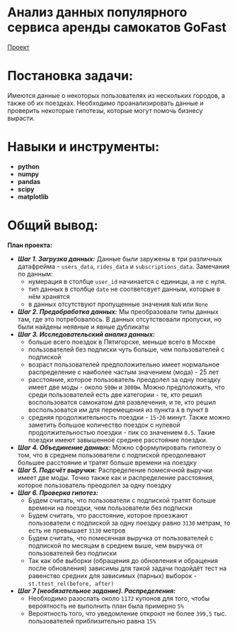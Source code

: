 # Анализ данных популярного сервиса аренды самокатов GoFast 
[Проект](Яндекс.Практикум%20Проект%20№5%20Анализ%20данных%20популярного%20сервиса%20аренды%20самокатов%20GoFast.ipynb)  
# Постановка задачи:    
Имеются данные о некоторых пользователях из нескольких городов, а также об их поездках. Необходимо проанализировать данные и проверить некоторые гипотезы, которые могут помочь бизнесу вырасти.
# Навыки и инструменты:  
* **python**
* **numpy**
* **pandas**
* **scipy**
* **matplotlib**
# Общий вывод:
**План проекта:**
- ***Шаг 1. Загрузка данных:*** 
    Данные были заружены в три различных датафрейма - `users_data`, `rides_data` и `subscriptions_data`. Замечания по данным:
    * нумерация в столбце `user_id` начинается с единицы, а не с нуля.
    * тип данных в столбце `date` не соответсвует данным, которые в нём хранятся
    * в данных отсутствуют пропущенные значения `NaN` или `None` 
- ***Шаг 2. Предобработка данных:*** 
    Мы преобразовали типы данных там, где это потребовалось. В данных отсутствовали пропуски, но были найдены неявные и явные дубликаты
- ***Шаг 3. Исследовательский анализ данных:***
    * больше всего поездок в Пятигорске, меньше всего в Москве
    * пользователей без подписки чуть больше, чем пользователей с подпиской
    * возраст пользователей предположительно имеет нормальное распределение с наиболее частым значением (мода) - 25 лет
    * расстояние, которое пользователь преодолел за одну поездку имеет две моды - около `500м` и `3000м`. Можно предположить, что среди пользователей есть две категории - те, кто решил воспользоватся самокатом для развлечения, и те, кто решил воспользоватся им для перемещения из пункта `A` в пункт `B`
    * средняя продолжительность поездки - `15`-`20` минут. Также можно заметить большое количество поездок с нулевой продолжительностью поездки - пик со значением `0.5`. Такие поездки имеют завышенное среднее расстояние поездки.
- ***Шаг 4. Объединение данных:*** 
    Можно сформулировать гипотезу о том, что в среднем пользователи с подпиской преодолевают большее расстояние и тратят больше времени на поездку
- ***Шаг 5. Подсчёт выручки:*** 
    Распределение помесячной выручки имеет две моды. Точно также как и распределение расстояния, которое пользователь преодолел за одну поездку
- ***Шаг 6. Проверка гипотез:***
    * Будем считать, что пользователи с подпиской тратят больше времени на поездки, чем пользователи без подписки
    * Будем считать, что расстояние, которое проезжают пользователи с подпиской за одну поездку равно `3130` метрам, то есть не превышает `3130` метров
    * Будем считать, что помесячная выручка от пользователей с подпиской по месяцам в среднем выше, чем выручка от пользователей без подписки
    * Так как обе выборки (обращения до обновления и обращения после обновления) зависимы для такой задачи подойдёт тест на равенство средних для зависимых (парных) выборок - `st.ttest_rel(before, after)`
- ***Шаг 7 (необязательное задание). Распределения:***
    * Необходимо разослать около `1172` купонов для того, чтобы вероятность не выполнить план была примерно `5%`
    * Вероятность того, что уведомление откроют не более `399,5` тыс. пользователей приблизительно равна `15%`
